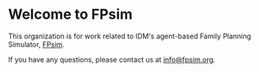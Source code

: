 # Welcome to FPsim

This organization is for work related to IDM's agent-based Family Planning Simulator, [FPsim](https://github.com/fpsim/fpsim).

If you have any questions, please contact us at info@fpsim.org.
